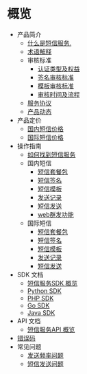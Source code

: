 # 概览


* 产品简介
    * [什么是短信服务.](/usms/introduction/2001)
    * [术语解释](/usms/introduction/2003)
    * 审核标准
        * [认证类型及权益](/usms/introduction/2005/2101)
        * [签名审核标准](/usms/introduction/2005/2103)
        * [模板审核标准](/usms/introduction/2005/2105)
        * [审核时间及流程](/usms/introduction/2005/2107)
    * [服务协议](/usms/introduction/service_level)
    * [产品动态](/usms/introduction/2009)
* 产品定价
    * [国内短信价格](/usms/price/3003)
    * [国际短信价格](/usms/price/3005)
* 操作指南
    * [如何找到短信服务](/usms/guide/5001)
    * 国内短信
        * [短信套餐包](/usms/guide/5003/301)
        * [短信签名](/usms/guide/5003/303)
        * [短信模板](/usms/guide/5003/305)
        * [发送记录](/usms/guide/5003/307)
        * [短信发送](/usms/guide/5003/309)
        * [web群发功能](/usms/guide/5003/311)
    * 国际短信
        * [短信套餐包](/usms/guide/5005/501)
        * [短信签名](/usms/guide/5005/503)
        * [短信模板](/usms/guide/5005/505)
        * [发送记录](/usms/guide/5005/507)
        * [短信发送](/usms/guide/5005/509)
* SDK 文档
    * [短信服务SDK 概览](/usms/sdk_docs/7001)
    * [Python SDK](/usms/sdk_docs/7003)
    * [PHP SDK](/usms/sdk_docs/7005)
    * [Go SDK](/usms/sdk_docs/7007)
    * [Java SDK](/usms/sdk_docs/7009)
* API 文档
    * [短信服务API 概览](/usms/api_docs/9001)
* [错误码](/usms/error_code)
* 常见问题
    * [发送频率问题](/usms/faq/1107)    
    * [短信发送问题](/usms/faq/1109)    











​    


​        
